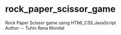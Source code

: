 # rock_paper_scissor_game
Rock  Paper Scissor game using HTML,CSS,JavaScript
<br>
Author -- Tuhin Rana Mondal






